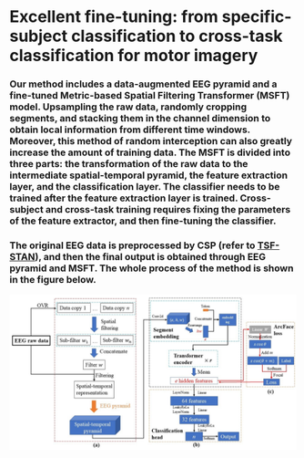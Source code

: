 # Excellent fine-tuning: from specific-subject classification to cross-task classification for motor imagery

### Our method includes a data-augmented EEG pyramid and a fine-tuned Metric-based Spatial Filtering Transformer (MSFT) model. Upsampling the raw data, randomly cropping segments, and stacking them in the channel dimension to obtain local information from different time windows. Moreover, this method of random interception can also greatly increase the amount of training data. The MSFT is divided into three parts: the transformation of the raw data to the intermediate spatial-temporal pyramid, the feature extraction layer, and the classification layer. The classifier needs to be trained after the feature extraction layer is trained. Cross-subject and cross-task training requires fixing the parameters of the feature extractor, and then fine-tuning the classifier.

### The original EEG data is preprocessed by CSP (refer to [TSF-STAN](https://github.com/Jia-Xueyu/TSF-STAN)), and then the final output is obtained through EEG pyramid and MSFT. The whole process of the method is shown in the figure below.

![method.jpg](./pics/method.jpg)
